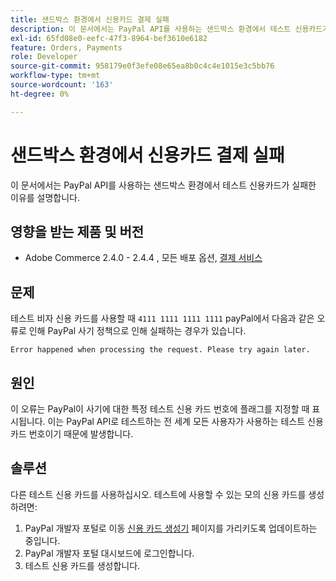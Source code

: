 ```yaml
---
title: 샌드박스 환경에서 신용카드 결제 실패
description: 이 문서에서는 PayPal API를 사용하는 샌드박스 환경에서 테스트 신용카드가 실패한 이유를 설명합니다.
exl-id: 65fd08e0-eefc-47f3-8964-bef3610e6182
feature: Orders, Payments
role: Developer
source-git-commit: 958179e0f3efe08e65ea8b0c4c4e1015e3c5bb76
workflow-type: tm+mt
source-wordcount: '163'
ht-degree: 0%

---
```


# 샌드박스 환경에서 신용카드 결제 실패

이 문서에서는 PayPal API를 사용하는 샌드박스 환경에서 테스트 신용카드가 실패한 이유를 설명합니다.

## 영향을 받는 제품 및 버전


* Adobe Commerce 2.4.0 - 2.4.4 , 모든 배포 옵션, [결제 서비스](https://marketplace.magento.com/magento-payment-services.html)

## 문제

테스트 비자 신용 카드를 사용할 때 `4111 1111 1111 1111` payPal에서 다음과 같은 오류로 인해 PayPal 사기 정책으로 인해 실패하는 경우가 있습니다.

```terminal
Error happened when processing the request. Please try again later.
```

## 원인

이 오류는 PayPal이 사기에 대한 특정 테스트 신용 카드 번호에 플래그를 지정할 때 표시됩니다. 이는 PayPal API로 테스트하는 전 세계 모든 사용자가 사용하는 테스트 신용 카드 번호이기 때문에 발생합니다.

## 솔루션

다른 테스트 신용 카드를 사용하십시오. 테스트에 사용할 수 있는 모의 신용 카드를 생성하려면:

1. PayPal 개발자 포털로 이동 [신용 카드 생성기](https://developer.paypal.com/developer/creditCardGenerator/) 페이지를 가리키도록 업데이트하는 중입니다.
1. PayPal 개발자 포털 대시보드에 로그인합니다.
1. 테스트 신용 카드를 생성합니다.
